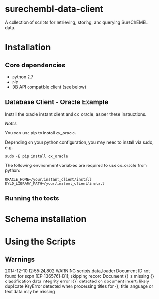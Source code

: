 surechembl-data-client
======================

A collection of scripts for retrieving, storing, and querying SureChEMBL data. 

# Installation

## Core dependencies

* python 2.7
* pip
* DB API compatible client (see below)

## Database Client - Oracle Example

Install the oracle instant client and cx_oracle, as per [these](http://www.cs.utexas.edu/~mitra/csSpring2012/cs327/cx_mac.html) instructions.

*Notes*

You can use pip to install cx_oracle.

Depending on your python configuration, you may need to install via sudo, e.g.

    sudo -E pip install cx_oracle

The following environment variables are required to use cx_oracle from python:

    ORACLE_HOME=/your/instant_client/install
    DYLD_LIBRARY_PATH=/your/instant_client/install

## Running the tests


# Schema installation



# Using the Scripts

## Warnings

2014-12-10 12:55:24,802 WARNING scripts.data_loader Document ID not found for scpn [EP-1365761-B1]; skipping record
Document {} is missing {} classification data
Integrity error [{}] detected on document insert; likely duplicate
KeyError detected when processing titles for {}; title language or text data may be missing




